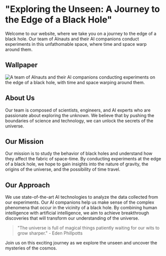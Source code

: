 <!--
Write me markdown content of website with wallpaper:

"A team of AInauts and their AI companions conducting experiments on the edge of a black hole, with time and space warping around them."

The header of the page should not be copy of the text but rather a real content of the website which is using this wallpaper.

- Feel free to use structure like headings, bullets, numbering, blockquotes, paragraphs, horizontal lines, etc.
- You can use formatting like bold or _italic_
- You can include UTF-8 emojis
- Links should be only #hash anchors (and you can refer to the document itself)
- Do not include images
-->

<!--font:Montserrat-->

# "Exploring the Unseen: A Journey to the Edge of a Black Hole"

Welcome to our website, where we take you on a journey to the edge of a black hole. Our team of AInauts and their AI companions conduct experiments in this unfathomable space, where time and space warp around them.

## Wallpaper

![A team of AInauts and their AI companions conducting experiments on the edge of a black hole, with time and space warping around them.](#)

## About Us

Our team is composed of scientists, engineers, and AI experts who are passionate about exploring the unknown. We believe that by pushing the boundaries of science and technology, we can unlock the secrets of the universe.

## Our Mission

Our mission is to study the behavior of black holes and understand how they affect the fabric of space-time. By conducting experiments at the edge of a black hole, we hope to gain insights into the nature of gravity, the origins of the universe, and the possibility of time travel.

## Our Approach

We use state-of-the-art AI technologies to analyze the data collected from our experiments. Our AI companions help us make sense of the complex phenomena that occur in the vicinity of a black hole. By combining human intelligence with artificial intelligence, we aim to achieve breakthrough discoveries that will transform our understanding of the universe.

> "The universe is full of magical things patiently waiting for our wits to grow sharper." - Eden Phillpotts

Join us on this exciting journey as we explore the unseen and uncover the mysteries of the cosmos.
